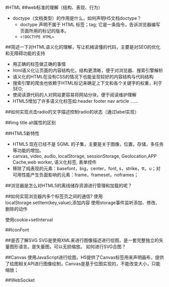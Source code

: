 #HTML
##web标准的理解（结构、表现、行为）
+ doctype（文档类型）的作用是什么，如何声明H5文档doctype？ 
    * doctype 声明不属于 HTML 标签；tag; 它是一条指令，告诉浏览器编写页面所用的标记的版本。
    * `<!DOCTYPE HTML>`


##简述一下对HTML语义化的理解，写让机械读懂的代码，主要是对SEO的优化和无障碍功能的支持
+ 用正确的标签做正确的事情
+ html语义化让页面的内容结构化，结构更清晰，便于对浏览器、搜索引擎解析
+ 语义化的HTML在没有CSS的情况下也能呈现较好的内容结构与代码结构
+ 搜索引擎的爬虫也依赖于HTML标记来确定上下文和各个关键字的权重，利于SEO; 
+ 使阅读源代码的人对网站更容易将网站分块，便于阅读维护理解
+ HTML5增加了许多语义化标签如:header footer nav article ……

##如何实现点击radio的文字描述控制radio的状态（通过label实现）

##img title alt属性的区别

##HTML5新特性
+ HTML5 现在已经不是 SGML 的子集，主要是关于图像，位置，存储，多任务等功能的增加。
+ canvas, video, audio, localStorage, sessionStorage, Geolocation,APP Cache,web worker, 语义化标签, 表单控件
+ 移除了纯表现的元素：basefont，big，center，font, s，strike，tt，u；对可用性能产生负面影响的元素：frame，frameset，noframes；

##浏览器是怎么对HTML5的离线储存资源进行管理和加载的呢？

##如何实现浏览器内多个标签页之间的通信? 
使用localStorage.setItem(key,value);添加内容
使用storage事件监听添加、修改、删除的动作  

使用cookie+setInterval

##IconFont

##是否了解SVG
SVG是使用XML来进行图像描述进行绘图，是一套完整独立的矢量图形语言。是矢量图，可以无损缩放。
如何进行SVG合图？


##Canvas
使用JavaScript进行绘图，H5提供了Canvas标签用来声明画布，提供了绘图相关API进行图像绘制，Canvas是基于位图实现的，不能改变大小，只能缩放；

##WebSocket


